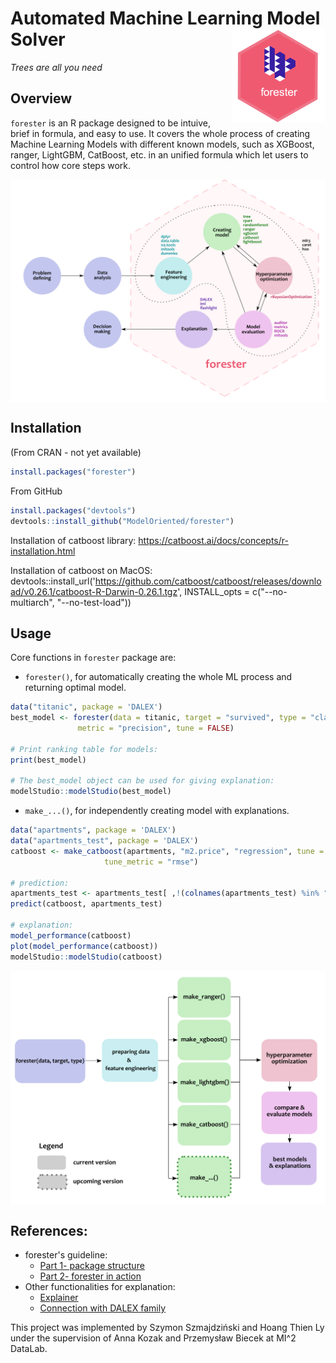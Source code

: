 # Automated Machine Learning Model Solver <img src="man/figures/logo.png" align="right" width="150"/>


_Trees are all you need_

## Overview

`forester` is an R package designed to be intuive, brief in formula, and easy to use. It covers the whole process of creating Machine Learning Models with different known models, such as XGBoost, ranger, LightGBM, CatBoost, etc. in an unified formula which let users to control how core steps work.

<img src="man/figures/graph.png" align="center" width="600"/>



## Installation

(From CRAN - not yet available)

``` r
install.packages("forester")
```


From GitHub

``` r
install.packages("devtools")
devtools::install_github("ModelOriented/forester")
```

Installation of catboost library:  https://catboost.ai/docs/concepts/r-installation.html

Installation of catboost on MacOS: devtools::install_url('https://github.com/catboost/catboost/releases/download/v0.26.1/catboost-R-Darwin-0.26.1.tgz', INSTALL_opts = c("--no-multiarch", "--no-test-load")) 

## Usage
Core functions in `forester` package are:
- `forester()`, for automatically creating the whole ML process and returning optimal model.

``` r
data("titanic", package = 'DALEX') 
best_model <- forester(data = titanic, target = "survived", type = "classification",
		       metric = "precision", tune = FALSE)

# Print ranking table for models:
print(best_model)

# The best_model object can be used for giving explanation:
modelStudio::modelStudio(best_model)
```


- `make_...()`, for independently creating model with explanations.

``` r
data("apartments", package = 'DALEX') 
data("apartments_test", package = 'DALEX')
catboost <- make_catboost(apartments, "m2.price", "regression", tune = TRUE, 
		             tune_metric = "rmse") 

# prediction:
apartments_test <- apartments_test[ ,!(colnames(apartments_test) %in% "m2.price"]
predict(catboost, apartments_test)

# explanation:
model_performance(catboost)
plot(model_performance(catboost))
modelStudio::modelStudio(catboost)
```

<img src="man/figures/forester_diagram.png" align="center" width="600"/>


## References:
- forester's guideline:
   - [Part 1- package structure](https://medium.com/responsibleml/forester-an-automl-r-package-for-tree-based-models-7065fd025af4)
   - [Part 2- forester in action](https://medium.com/responsibleml/guide-through-jungle-of-models-whats-more-about-the-forester-r-package-a135d1882676)
- Other functionalities for explanation:
   - [Explainer](https://rdrr.io/cran/DALEX/man/explain.html)
   - [Connection with DALEX family](https://github.com/ModelOriented/DALEX)


This project was implemented by Szymon Szmajdziński and Hoang Thien Ly under the supervision of Anna Kozak and Przemysław Biecek at MI^2 DataLab.
